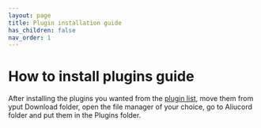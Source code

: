 ```yaml
---
layout: page
title: Plugin installation guide
has_children: false
nav_order: 1
---
```


# How to install plugins guide

After installing the plugins you wanted from the [plugin list](/plugins/index.md), move them from yput Download folder, open the file manager of your choice, go to Aliucord folder and put them in the Plugins folder. 